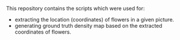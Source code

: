 This repository contains the scripts which were used for:

- extracting the location (coordinates) of flowers in a given picture.
- generating ground truth density map based on the extracted coordinates of flowers.


